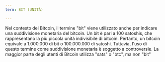 ```yaml
---
term: BIT (UNITÀ)

---
```

Nel contesto del Bitcoin, il termine "bit" viene utilizzato anche per indicare una suddivisione monetaria del bitcoin. Un bit è pari a 100 satoshis, che rappresentano la più piccola unità indivisibile di bitcoin. Pertanto, un bitcoin equivale a 1.000.000 di bit o 100.000.000 di satoshi. Tuttavia, l'uso di questo termine come suddivisione monetaria è soggetto a controversie. La maggior parte degli utenti di Bitcoin utilizza "sats" o "btc", ma non "bit"